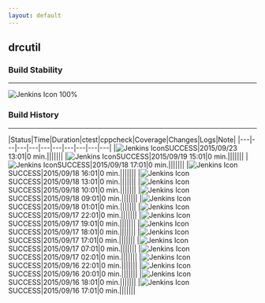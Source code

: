 ```yaml
---
layout: default
---
```

## drcutil
### Build Stability
___
![Jenkins Icon](http://jenkinshrg.github.io/images/48x48/health-80plus.png)
100%
  
### Build History
___
|Status|Time|Duration|<span class='badge'>ctest</span>|<span class='badge'>cppcheck</span>|Coverage|Changes|Logs|Note|
|---|---|---|---|---|---|---|---|---|---|
|![Jenkins Icon](http://jenkinshrg.github.io/images/24x24/blue.png)SUCCESS|2015/09/23 13:01|0 min.|||||||
|![Jenkins Icon](http://jenkinshrg.github.io/images/24x24/blue.png)SUCCESS|2015/09/19 15:01|0 min.|||||||
|![Jenkins Icon](http://jenkinshrg.github.io/images/24x24/blue.png)SUCCESS|2015/09/18 17:01|0 min.|||||||
|![Jenkins Icon](http://jenkinshrg.github.io/images/24x24/blue.png)SUCCESS|2015/09/18 16:01|0 min.|||||||
|![Jenkins Icon](http://jenkinshrg.github.io/images/24x24/blue.png)SUCCESS|2015/09/18 13:01|0 min.|||||||
|![Jenkins Icon](http://jenkinshrg.github.io/images/24x24/blue.png)SUCCESS|2015/09/18 10:01|0 min.|||||||
|![Jenkins Icon](http://jenkinshrg.github.io/images/24x24/blue.png)SUCCESS|2015/09/18 09:01|0 min.|||||||
|![Jenkins Icon](http://jenkinshrg.github.io/images/24x24/blue.png)SUCCESS|2015/09/18 01:01|0 min.|||||||
|![Jenkins Icon](http://jenkinshrg.github.io/images/24x24/blue.png)SUCCESS|2015/09/17 22:01|0 min.|||||||
|![Jenkins Icon](http://jenkinshrg.github.io/images/24x24/blue.png)SUCCESS|2015/09/17 19:01|0 min.|||||||
|![Jenkins Icon](http://jenkinshrg.github.io/images/24x24/blue.png)SUCCESS|2015/09/17 18:01|0 min.|||||||
|![Jenkins Icon](http://jenkinshrg.github.io/images/24x24/blue.png)SUCCESS|2015/09/17 17:01|0 min.|||||||
|![Jenkins Icon](http://jenkinshrg.github.io/images/24x24/blue.png)SUCCESS|2015/09/17 07:01|0 min.|||||||
|![Jenkins Icon](http://jenkinshrg.github.io/images/24x24/blue.png)SUCCESS|2015/09/17 02:01|0 min.|||||||
|![Jenkins Icon](http://jenkinshrg.github.io/images/24x24/blue.png)SUCCESS|2015/09/16 22:01|0 min.|||||||
|![Jenkins Icon](http://jenkinshrg.github.io/images/24x24/blue.png)SUCCESS|2015/09/16 20:01|0 min.|||||||
|![Jenkins Icon](http://jenkinshrg.github.io/images/24x24/blue.png)SUCCESS|2015/09/16 18:01|0 min.|||||||
|![Jenkins Icon](http://jenkinshrg.github.io/images/24x24/blue.png)SUCCESS|2015/09/16 17:01|0 min.|||||||
